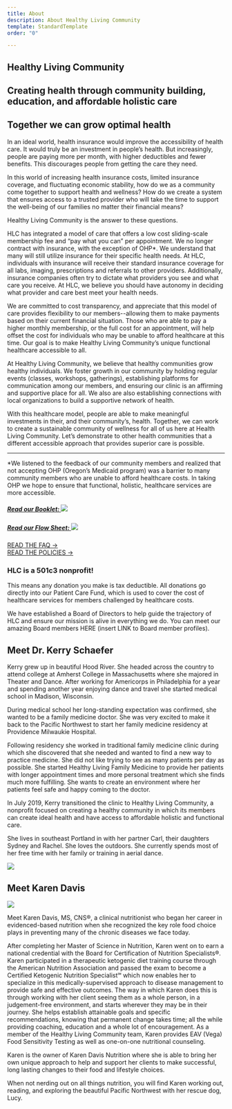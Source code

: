 ```yaml
---
title: About
description: About Healthy Living Community
template: StandardTemplate
order: "0"

---
```

<section>

# Healthy Living Community

## Creating health through community building, education, and affordable holistic care 

## Together we can grow optimal health

In an ideal world, health insurance would improve the accessibility of health care. It would truly be an investment in people’s health. But increasingly, people are paying more per month, with higher deductibles and fewer benefits. This discourages people from getting the care they need.

In this world of increasing health insurance costs, limited insurance coverage, and fluctuating economic stability, how do we as a community come together to support health and wellness? How do we create a system that ensures access to a trusted provider who will take the time to support the well-being of our families no matter their financial means?

Healthy Living Community is the answer to these questions.

HLC has integrated a model of care that offers a low cost sliding-scale membership fee and “pay what you can” per appointment. We no longer contract with insurance, with the exception of OHP*. We understand that many will still utilize insurance for their specific health needs. At HLC, individuals with insurance will receive their standard insurance coverage for all labs, imaging, prescriptions and referrals to other providers. Additionally, insurance companies often try to dictate what providers you see and what care you receive. At HLC, we believe you should have autonomy in deciding what provider and care best meet your health needs.

We are committed to cost transparency, and appreciate that this model of care provides flexibility to our members--allowing them to make payments based on their current financial situation. Those who are able to pay a higher monthly membership, or the full cost for an appointment, will help offset the cost for individuals who may be unable to afford healthcare at this time. Our goal is to make Healthy Living Community’s unique functional healthcare accessible to all.

At Healthy Living Community, we believe that healthy communities grow healthy individuals. We foster growth in our community by holding regular events (classes, workshops, gatherings), establishing platforms for communication among our members, and ensuring our clinic is an affirming and supportive place for all. We also are also establishing connections with local organizations to build a supportive network of health.

With this healthcare model, people are able to make meaningful investments in their, and their community’s, health. Together, we can work to create a sustainable community of wellness for all of us here at Health Living Community. Let’s demonstrate to other health communities that a different accessible approach that provides superior care is possible.

***

\*We listened to the feedback of our community members and realized that not accepting OHP (Oregon’s Medicaid program) was a barrier to many community members who are unable to afford healthcare costs. In taking OHP we hope to ensure that functional, holistic, healthcare services are more accessible.

<flex>

##### [Read our Booklet: ![](clinic-change-booklet250x323.jpg)](healthy-living-family-medicine-booklet.pdf)

##### [Read our Flow Sheet: ![](new-model-flow-sheet-250x323.jpg)](healthy-living-family-medicine-flow-sheet.pdf)

[READ THE FAQ →](faq) <br />
[READ THE POLICIES →](policies)

</flex>

### **HLC is a 501c3 nonprofit!**

This means any donation you make is tax deductible. All donations go directly into our Patient Care Fund, which is used to cover the cost of healthcare services for members challenged by healthcare costs.

We have established a Board of Directors to help guide the trajectory of HLC and ensure our mission is alive in everything we do. You can meet our amazing Board members HERE (insert LINK to Board member profiles).

<div class="my-8"><donate-button></donate-button></div>

</section>

<section>

## Meet Dr. Kerry Schaefer

<flex>
<div class="md:w-3/5 flex-auto">

Kerry grew up in beautiful Hood River. She headed across the country to attend college at Amherst College in Massachusetts where she majored in Theater and Dance. After working for Americorps in Philadelphia for a year and spending another year enjoying dance and travel she started medical school in Madison, Wisconsin.

During medical school her long-standing expectation was confirmed, she wanted to be a family medicine doctor. She was very excited to make it back to the Pacific Northwest to start her family medicine residency at Providence Milwaukie Hospital.

Following residency she worked in traditional family medicine clinic during which she discovered that she needed and wanted to find a new way to practice medicine. She did not like trying to see as many patients per day as possible. She started Healthy Living Family Medicine to provide her patients with longer appointment times and more personal treatment which she finds much more fulfilling. She wants to create an environment where her patients feel safe and happy coming to the doctor.

In July 2019, Kerry transitioned the clinic to Healthy Living Community, a nonprofit focused on creating a healthy community in which its members can create ideal health and have access to affordable holistic and functional care. 

She lives in southeast Portland in with her partner Carl, their daughters Sydney and Rachel. She loves the outdoors. She currently spends most of her free time with her family or training in aerial dance.

</div>
<div class="md:w-2/5 flex-auto">

![](dr-kerry.jpeg)

</div>
</flex>
</section>

<section>

## Meet Karen Davis

<flex>
<div class="md:w-2/5 flex-auto">

![](KarenD19.jpg)

</div>
<div class="md:w-3/5 flex-auto">

Meet Karen Davis, MS, CNS®, a clinical nutritionist who began her career in evidenced-based nutrition when she recognized the key role food choice plays in preventing many of the chronic diseases we face today.

After completing her Master of Science in Nutrition, Karen went on to earn a national credential with the Board for Certification of Nutrition Specialists®. Karen participated in a therapeutic ketogenic diet training course through the American Nutrition Association and passed the exam to become a Certified Ketogenic Nutrition Specialist℠ which now enables her to specialize in this medically-supervised approach to disease management to provide safe and effective outcomes. The way in which Karen does this is through working with her client seeing them as a whole person, in a judgement-free environment, and starts wherever they may be in their journey. She helps establish attainable goals and specific recommendations, knowing that permanent change takes time; all the while providing coaching, education and a whole lot of encouragement. As a member of the Healthy Living Community team, Karen provides EAV (Vega) Food Sensitivity Testing as well as one-on-one nutritional counseling.

Karen is the owner of Karen Davis Nutrition where she is able to bring her own unique approach to help and support her clients to make successful, long lasting changes to their food and lifestyle choices.

When not nerding out on all things nutrition, you will find Karen working out, reading, and exploring the beautiful Pacific Northwest with her rescue dog, Lucy.

</div>
</flex>

</section>